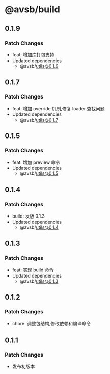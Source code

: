# @avsb/build

## 0.1.9

### Patch Changes

- feat: 增加库打包支持
- Updated dependencies
  - @avsb/utils@0.1.9

## 0.1.7

### Patch Changes

- feat: 增加 override 机制,修复 loader 查找问题
- Updated dependencies
  - @avsb/utils@0.1.7

## 0.1.5

### Patch Changes

- feat: 增加 preview 命令
- Updated dependencies
  - @avsb/utils@0.1.5

## 0.1.4

### Patch Changes

- build: 发版 0.1.3
- Updated dependencies
  - @avsb/utils@0.1.4

## 0.1.3

### Patch Changes

- feat: 实现 build 命令
- Updated dependencies
  - @avsb/utils@0.1.3

## 0.1.2

### Patch Changes

- chore: 调整包结构,修改依赖和编译命令

## 0.1.1

### Patch Changes

- 发布初版本
